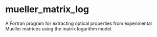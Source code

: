 # mueller_matrix_log
A Fortran program for extracting optical properties from experimental Mueller matrices using the matrix logarithm model.
